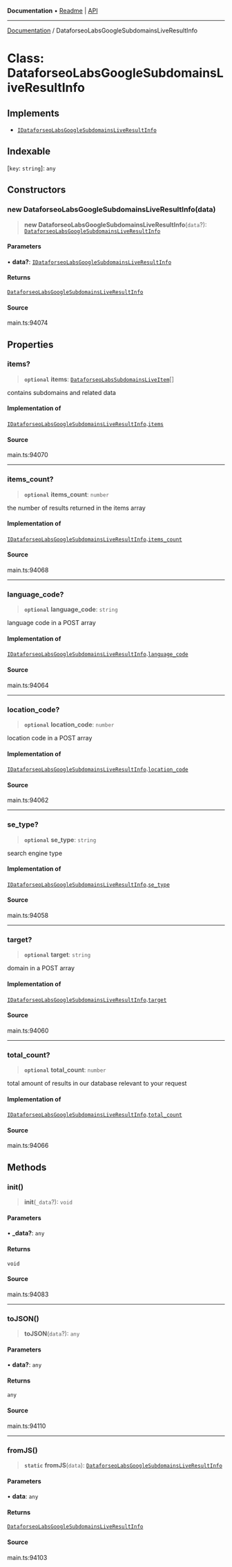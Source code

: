 **Documentation** • [Readme](../README.md) \| [API](../globals.md)

***

[Documentation](../README.md) / DataforseoLabsGoogleSubdomainsLiveResultInfo

# Class: DataforseoLabsGoogleSubdomainsLiveResultInfo

## Implements

- [`IDataforseoLabsGoogleSubdomainsLiveResultInfo`](../interfaces/IDataforseoLabsGoogleSubdomainsLiveResultInfo.md)

## Indexable

 \[`key`: `string`\]: `any`

## Constructors

### new DataforseoLabsGoogleSubdomainsLiveResultInfo(data)

> **new DataforseoLabsGoogleSubdomainsLiveResultInfo**(`data`?): [`DataforseoLabsGoogleSubdomainsLiveResultInfo`](DataforseoLabsGoogleSubdomainsLiveResultInfo.md)

#### Parameters

• **data?**: [`IDataforseoLabsGoogleSubdomainsLiveResultInfo`](../interfaces/IDataforseoLabsGoogleSubdomainsLiveResultInfo.md)

#### Returns

[`DataforseoLabsGoogleSubdomainsLiveResultInfo`](DataforseoLabsGoogleSubdomainsLiveResultInfo.md)

#### Source

main.ts:94074

## Properties

### items?

> **`optional`** **items**: [`DataforseoLabsSubdomainsLiveItem`](DataforseoLabsSubdomainsLiveItem.md)[]

contains subdomains and related data

#### Implementation of

[`IDataforseoLabsGoogleSubdomainsLiveResultInfo`](../interfaces/IDataforseoLabsGoogleSubdomainsLiveResultInfo.md).[`items`](../interfaces/IDataforseoLabsGoogleSubdomainsLiveResultInfo.md#items)

#### Source

main.ts:94070

***

### items\_count?

> **`optional`** **items\_count**: `number`

the number of results returned in the items array

#### Implementation of

[`IDataforseoLabsGoogleSubdomainsLiveResultInfo`](../interfaces/IDataforseoLabsGoogleSubdomainsLiveResultInfo.md).[`items_count`](../interfaces/IDataforseoLabsGoogleSubdomainsLiveResultInfo.md#items_count)

#### Source

main.ts:94068

***

### language\_code?

> **`optional`** **language\_code**: `string`

language code in a POST array

#### Implementation of

[`IDataforseoLabsGoogleSubdomainsLiveResultInfo`](../interfaces/IDataforseoLabsGoogleSubdomainsLiveResultInfo.md).[`language_code`](../interfaces/IDataforseoLabsGoogleSubdomainsLiveResultInfo.md#language_code)

#### Source

main.ts:94064

***

### location\_code?

> **`optional`** **location\_code**: `number`

location code in a POST array

#### Implementation of

[`IDataforseoLabsGoogleSubdomainsLiveResultInfo`](../interfaces/IDataforseoLabsGoogleSubdomainsLiveResultInfo.md).[`location_code`](../interfaces/IDataforseoLabsGoogleSubdomainsLiveResultInfo.md#location_code)

#### Source

main.ts:94062

***

### se\_type?

> **`optional`** **se\_type**: `string`

search engine type

#### Implementation of

[`IDataforseoLabsGoogleSubdomainsLiveResultInfo`](../interfaces/IDataforseoLabsGoogleSubdomainsLiveResultInfo.md).[`se_type`](../interfaces/IDataforseoLabsGoogleSubdomainsLiveResultInfo.md#se_type)

#### Source

main.ts:94058

***

### target?

> **`optional`** **target**: `string`

domain in a POST array

#### Implementation of

[`IDataforseoLabsGoogleSubdomainsLiveResultInfo`](../interfaces/IDataforseoLabsGoogleSubdomainsLiveResultInfo.md).[`target`](../interfaces/IDataforseoLabsGoogleSubdomainsLiveResultInfo.md#target)

#### Source

main.ts:94060

***

### total\_count?

> **`optional`** **total\_count**: `number`

total amount of results in our database relevant to your request

#### Implementation of

[`IDataforseoLabsGoogleSubdomainsLiveResultInfo`](../interfaces/IDataforseoLabsGoogleSubdomainsLiveResultInfo.md).[`total_count`](../interfaces/IDataforseoLabsGoogleSubdomainsLiveResultInfo.md#total_count)

#### Source

main.ts:94066

## Methods

### init()

> **init**(`_data`?): `void`

#### Parameters

• **\_data?**: `any`

#### Returns

`void`

#### Source

main.ts:94083

***

### toJSON()

> **toJSON**(`data`?): `any`

#### Parameters

• **data?**: `any`

#### Returns

`any`

#### Source

main.ts:94110

***

### fromJS()

> **`static`** **fromJS**(`data`): [`DataforseoLabsGoogleSubdomainsLiveResultInfo`](DataforseoLabsGoogleSubdomainsLiveResultInfo.md)

#### Parameters

• **data**: `any`

#### Returns

[`DataforseoLabsGoogleSubdomainsLiveResultInfo`](DataforseoLabsGoogleSubdomainsLiveResultInfo.md)

#### Source

main.ts:94103
